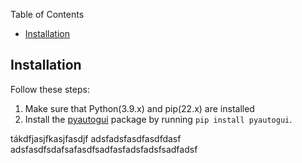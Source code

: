 Table of Contents
- [Installation](#installation)


## Installation
Follow these steps:
1. Make sure that Python(3.9.x) and pip(22.x) are installed 
2. Install the [pyautogui](https://pyautogui.readthedocs.io/en/latest/quickstart.html) package by running `pip install pyautogui`.

tákdfjasjfkasjfasdjf
adsfadsfasdfasdfdasf
adsfasdfsdafsafasdfsadfasfadsfadsfsadfadsf